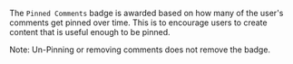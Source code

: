 The `Pinned Comments` badge is awarded based on how many of the user's comments get pinned over time. This is to encourage
users to create content that is useful enough to be pinned.

Note: Un-Pinning or removing comments does not remove the badge.
